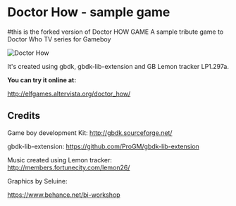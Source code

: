 Doctor How - sample game
=========
#this is the forked version of Doctor HOW GAME
A sample tribute game to Doctor Who TV series for Gameboy

![Doctor How](https://raw.githubusercontent.com/elfgames/doctorhow/master/splash_screen.png)

It's created using gbdk, gbdk-lib-extension and GB Lemon tracker LP1.297a.

**You can try it online at:**

http://elfgames.altervista.org/doctor_how/

## Credits

Game boy development Kit: http://gbdk.sourceforge.net/

gbdk-lib-extension: https://github.com/ProGM/gbdk-lib-extension

Music created using Lemon tracker: http://members.fortunecity.com/lemon26/



Graphics by Seluine:

https://www.behance.net/bi-workshop




